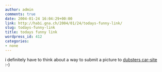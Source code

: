 ```yaml
---
author: admin
comments: true
date: 2004-01-24 16:04:29+00:00
link: http://habi.gna.ch/2004/01/24/todays-funny-link/
slug: todays-funny-link
title: todays funny link
wordpress_id: 412
categories:
- none
---
```


i definitely have to think about a way to submit a picture to [dubsters car-site](http://dubster.com/cars/) :-)
